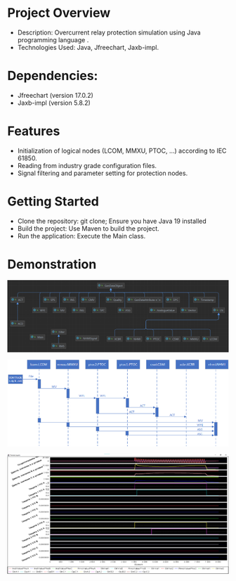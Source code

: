 # Project Overview
- Description: Overcurrent relay protection simulation using Java programming language .
- Technologies Used: Java, Jfreechart, Jaxb-impl.
# Dependencies:
- Jfreechart (version 17.0.2)
- Jaxb-impl (version 5.8.2)
# Features
- Initialization of logical nodes (LCOM, MMXU, PTOC, ...) according to IEC 61850.
- Reading from industry grade configuration files.
- Signal filtering and parameter setting for protection nodes.
# Getting Started
- Clone the repository: git clone;  Ensure you have Java 19 installed
- Build the project: Use Maven to build the project.
- Run the application: Execute the Main class.
# Demonstration

![alt text](https://github.com/Surjib/Overcurrent-protection/blob/master/uml.png)

![alt text](https://github.com/Surjib/Overcurrent-protection/blob/master/UML_diagram.png)

![alt text](https://github.com/Surjib/Overcurrent-protection/blob/master/results.png)
